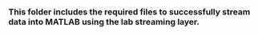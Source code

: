 ### This folder includes the required files to successfully stream data into MATLAB using the lab streaming layer.
